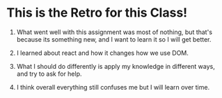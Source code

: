 # This is the Retro for this Class!

1. What went well with this assignment was most of nothing, but that's because its something new, and I want to learn it so I will get better.

2.  I learned about react and how it changes how we use DOM.

3. What I should do differently is apply my knowledge in different ways, and try to ask for help.

4. I think overall everything still confuses me but I will learn over time.
